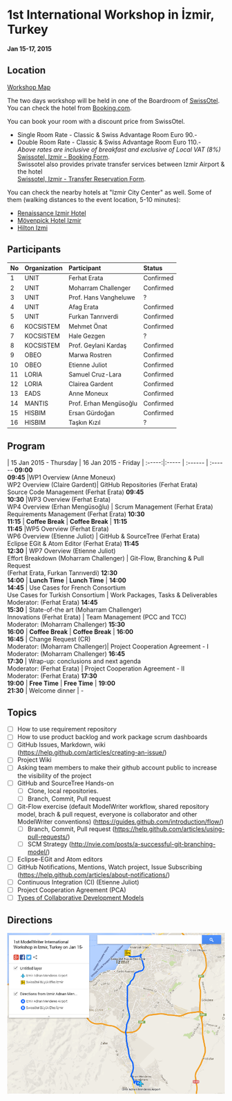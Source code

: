 1st International Workshop in İzmir, Turkey
===
**Jan 15-17, 2015**

Location
---
[Workshop Map](https://www.google.com/maps/d/viewer?mid=z3T2wGQj_Uvw.k7fX60C9jOuM)

The two days workshop will be held in one of the Boardroom of [SwissOtel](http://www.swissotel.com/hotels/izmir/). You can check the hotel from [Booking.com](http://www.booking.com/hotel/tr/swissotel-grand-efes-izmir.en-gb.html). 

You can book your room with a discount price from SwissOtel. 

* Single Room Rate - Classic & Swiss Advantage Room Euro 90.-  
* Double Room Rate - Classic & Swiss Advantage Room Euro 110.-  
*Above rates are inclusive of breakfast and exclusive of Local VAT (8%)*  
[Swissotel, Izmir - Booking Form](https://github.com/ModelWriter/Workshops/raw/master/Documents/Reservation_Form_for_Swissotel_Izmir.docx).  
Swissotel also provides private transfer services between Izmir Airport & the hotel  
[Swissotel, Izmir - Transfer Reservation Form](https://github.com/ModelWriter/Workshops/raw/master/Documents/Transfer_Form_for_Swissotel_Izmir.docx).

You can check the nearby hotels at "Izmir City Center" as well. Some of them (walking distances to the event location, 5-10 minutes):
* [Renaissance Izmir Hotel](http://www.booking.com/hotel/tr/renaissance-izmir.en-gb.html)
* [Mövenpick Hotel Izmir](http://www.booking.com/hotel/tr/movenpick-izmir.en-gb.html)
* [Hilton Izmi](http://www.booking.com/hotel/tr/hilton-izmir.en-gb.html)


Participants
---

No | Organization  | Participant |Status
:-- | :------ | :--- | :---
1 | UNIT | Ferhat Erata | Confirmed
2 | UNIT | Moharram Challenger | Confirmed
3 | UNIT | Prof. Hans Vangheluwe | ?
4 | UNIT | Afag Erata | Confirmed
5 | UNIT | Furkan Tanrıverdi | Confirmed
6 | KOCSISTEM | Mehmet Önat | Confirmed
7 | KOCSISTEM | Hale Gezgen | ?
8 | KOCSISTEM | Prof. Geylani Kardaş | Confirmed
9 | OBEO | Marwa Rostren | Confirmed
10 | OBEO | Etienne Juliot | Confirmed
11 | LORIA | Samuel Cruz-Lara | Confirmed
12 | LORIA | Clairea Gardent | Confirmed
13 | EADS |Anne Moneux  | Confirmed
14 | MANTIS | Prof. Erhan Mengüsoğlu  | Confirmed
15 | HISBIM | Ersan Gürdoğan | Confirmed
16 | HISBIM | Taşkın Kızıl | ?

Program
-----

 | 15 Jan 2015 - Thursday | 16 Jan 2015 - Friday |
:-----:|:----- | :------ | :------
**09:00<br>09:45** |WP1 Overview (Anne Moneux)<br>WP2 Overview (Claire Gardent)|  GitHub Repositories (Ferhat Erata) <br>Source Code Management (Ferhat Erata) 
**09:45<br>10:30** |WP3 Overview (Ferhat Erata)<br>WP4 Overview (Erhan Mengüsoğlu) | Scrum Management (Ferhat Erata) <br>Requirements Management (Ferhat Erata) 
**10:30<br>11:15** | **Coffee Break** |  **Coffee Break** |
**11:15<br>11:45** |WP5 Overview (Ferhat Erata)<br> WP6 Overview (Etienne Juliot) | GitHub & SourceTree (Ferhat Erata)<br> Eclipse EGit & Atom Editor (Ferhat Erata)
**11:45<br>12:30** | WP7 Overview (Etienne Juliot)<br> Effort Breakdown (Moharram Challenger) | Git-Flow, Branching & Pull Request <br> (Ferhat Erata, Furkan Tanrıverdi) 
**12:30<br>14:00** | **Lunch Time** | **Lunch Time** |
**14:00<br>14:45** | Use Cases for French Consortium<br>Use Cases for Turkish Consortium | Work Packages, Tasks & Deliverables<br>Moderator: (Ferhat Erata)
**14:45<br>15:30** | State-of-the art (Moharram Challenger)<br>Innovations (Ferhat Erata) | Team Management (PCC and TCC)<br>Moderator: (Moharram Challenger) 
**15:30<br>16:00** | **Coffee Break** | **Coffee Break** |
**16:00<br>16:45** | Change Request (CR)<br>Moderator: (Moharram Challenger)| Project Cooperation Agreement - I<br> Moderator: (Moharram Challenger)
**16:45<br>17:30** | Wrap-up: conclusions and next agenda <br> Moderator: (Ferhat Erata) | Project Cooperation Agreement - II<br> Moderator: (Ferhat Erata) 
**17:30<br>19:00** | **Free Time** | **Free Time** |
**19:00<br>21:30** | Welcome dinner | -

Topics
---
* [ ] How to use requirement repository
* [ ] How to use product backlog and work package scrum dashboards
* [ ] GitHub Issues, Markdown, wiki (https://help.github.com/articles/creating-an-issue/)
* [ ] Project Wiki
* [ ] Asking team members to make their github account public to increase the visibility of the project
* [ ] GitHub and SourceTree Hands-on
  * [ ] Clone, local repositories.
  * [ ] Branch, Commit, Pull request
* [ ] Git-Flow exercise (default ModelWriter workflow, shared repository model, brach & pull request, everyone is collaborator and other ModelWriter conventions) (https://guides.github.com/introduction/flow/)
  * [ ] Branch, Commit, Pull request (https://help.github.com/articles/using-pull-requests/)
  * [ ] SCM Strategy (http://nvie.com/posts/a-successful-git-branching-model/)
* [ ] Eclipse-EGit and Atom editors
* [ ] GitHub Notifications, Mentions, Watch project, Issue Subscribing (https://help.github.com/articles/about-notifications/)
* [ ] Continuous Integration (CI) (Etienne Juliot)
* [ ] Project Cooperation Agreement (PCA)
* [ ] [Types of Collaborative Development Models](https://help.github.com/articles/using-pull-requests/#types-of-collaborative-development-models)

Directions
---

![<img src="http://www.google.com.au/images/nav_logo7.png">](https://raw.githubusercontent.com/ModelWriter/Workshops/master/Documents/Workshop_Map.png)

